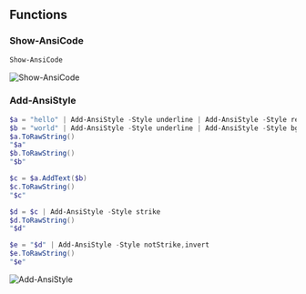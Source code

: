 
## Functions


### Show-AnsiCode


```powershell
Show-AnsiCode
```

![Show-AnsiCode](https://github.com/lost22git/AnsiCode/assets/65008815/9cc3a8a0-db16-4fd3-9016-f2148f0eadf4)


### Add-AnsiStyle


```powershell
$a = "hello" | Add-AnsiStyle -Style underline | Add-AnsiStyle -Style reset | Add-AnsiStyle -Style bold,bgBlue
$b = "world" | Add-AnsiStyle -Style underline | Add-AnsiStyle -Style bgRed,italic
$a.ToRawString()
"$a"
$b.ToRawString()
"$b"

$c = $a.AddText($b)
$c.ToRawString()
"$c"

$d = $c | Add-AnsiStyle -Style strike
$d.ToRawString()
"$d"

$e = "$d" | Add-AnsiStyle -Style notStrike,invert
$e.ToRawString()
"$e"
```

![Add-AnsiStyle](https://github.com/lost22git/AnsiCode/assets/65008815/74d52a59-e65d-4483-874a-9f7a4b625e63)

